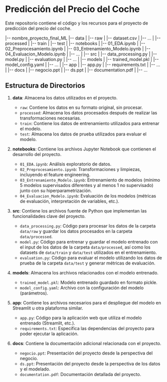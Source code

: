 # Predicción del Precio del Coche

Este repositorio contiene el código y los recursos para el proyecto de predicción del precio del coche.

|-- nombre_proyecto_final_ML
    |-- data
    |   |-- raw
    |        |-- dataset.csv
    |        |-- ...
    |   |-- processed
    |   |-- train
    |   |-- test
    |
    |-- notebooks
    |   |-- 01_EDA.ipynb
    |   |-- 02_Preprocesamiento.ipynb
    |   |-- 03_Entrenamiento_Modelo.ipynb
    |   |-- 04_Evaluacion_Modelo.ipynb
    |   |-- ...
    |
    |-- src
    |   |-- data_processing.py
    |   |-- model.py
    |   |-- evaluation.py
    |   |-- ...
    |
    |-- models
    |   |-- trained_model.pkl
    |   |-- model_config.yaml
    |   |-- ...
    |
    |-- app
    |   |-- app.py
    |   |-- requirements.txt
    |   |-- ...
    |
    |-- docs
    |   |-- negocio.ppt
    |   |-- ds.ppt
    |   |-- documentation.pdf
    |   |-- ...

## Estructura de Directorios

1. **data**: Almacena los datos utilizados en el proyecto.

   - `raw`: Contiene los datos en su formato original, sin procesar.
   - `processed`: Almacena los datos procesados después de realizar las transformaciones necesarias.
   - `train`: Contiene los datos de entrenamiento utilizados para entrenar el modelo.
   - `test`: Almacena los datos de prueba utilizados para evaluar el modelo.

2. **notebooks**: Contiene los archivos Jupyter Notebook que contienen el desarrollo del proyecto.

   - `01_EDA.ipynb`: Análisis exploratorio de datos.
   - `02_Preprocesamiento.ipynb`: Transformaciones y limpiezas, incluyendo el feature engineering.
   - `03_Entrenamiento_Modelo.ipynb`: Entrenamiento de modelos (mínimo 5 modelos supervisados diferentes y al menos 1 no supervisado) junto con su hiperparametrización.
   - `04_Evaluacion_Modelo.ipynb`: Evaluación de los modelos (métricas de evaluación, interpretación de variables, etc.).

3. **src**: Contiene los archivos fuente de Python que implementan las funcionalidades clave del proyecto.

   - `data_processing.py`: Código para procesar los datos de la carpeta `data/raw` y guardar los datos procesados en la carpeta `data/processed`.
   - `model.py`: Código para entrenar y guardar el modelo entrenado con el input de los datos de la carpeta `data/processed`, así como los datasets de `data/train` y `data/test` utilizados en el entrenamiento.
   - `evaluation.py`: Código para evaluar el modelo utilizando los datos de prueba de la carpeta `data/test` y generar métricas de evaluación.

4. **models**: Almacena los archivos relacionados con el modelo entrenado.

   - `trained_model.pkl`: Modelo entrenado guardado en formato pickle.
   - `model_config.yaml`: Archivo con la configuración del modelo (parámetros).

5. **app**: Contiene los archivos necesarios para el despliegue del modelo en Streamlit u otra plataforma similar.

   - `app.py`: Código para la aplicación web que utiliza el modelo entrenado (Streamlit, etc.).
   - `requirements.txt`: Especifica las dependencias del proyecto para poder ejecutar la aplicación.

6. **docs**: Contiene la documentación adicional relacionada con el proyecto.

   - `negocio.ppt`: Presentación del proyecto desde la perspectiva del negocio.
   - `ds.ppt`: Presentación del proyecto desde la perspectiva de los datos y el modelado.
   - `documentation.pdf`: Documentación detallada del proyecto.

